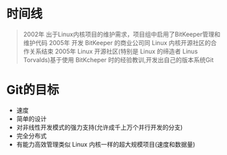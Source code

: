 # 时间线
> 2002年 出于Linux内核项目的维护需求，项目组中启用了BitKeeper管理和维护代码
> 2005年 开发 BitKeeper 的商业公司同 Linux 内核开源社区的合作关系结束
> 2005年 Linux 开源社区(特别是 Linux 的缔造者 Linus Torvalds)基于使用 BitKcheper 时的经验教训,开发出自己的版本系统Git

# Git的目标

* 速度
* 简单的设计
* 对非线性开发模式的强力支持(允许成千上万个并行开发的分支) 
* 完全分布式
* 有能力高效管理类似 Linux 内核一样的超大规模项目(速度和数据量)